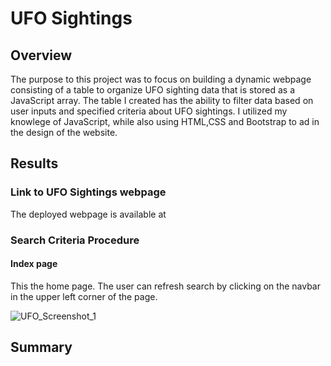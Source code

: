# UFO Sightings 

## Overview

The purpose to this project was to focus on building a dynamic webpage consisting of a table to organize UFO sighting data that is stored as a JavaScript array. The table I created has the ability to filter data based on user inputs and specified criteria about UFO sightings. I utilized my knowlege of JavaScript, while also using HTML,CSS and Bootstrap to ad in the design of the website.







## Results

### Link to UFO Sightings webpage

The deployed webpage is available at 

### Search Criteria Procedure

#### Index page

This the home page. The user can refresh search by clicking on the navbar in the upper left corner of the page.


![UFO_Screenshot_1](https://user-images.githubusercontent.com/90155651/188017612-45a15274-61ce-4a8f-8d51-5c8d5e614afe.png)







## Summary
